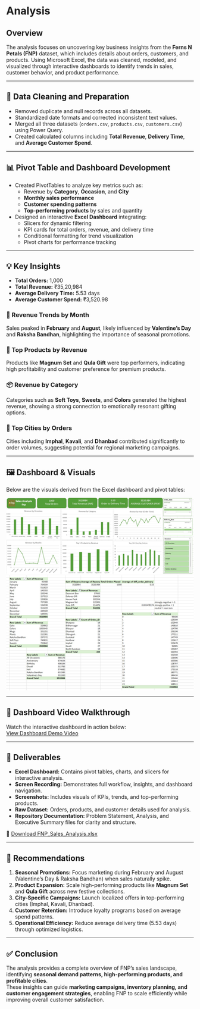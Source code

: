 # Analysis

## Overview
The analysis focuses on uncovering key business insights from the **Ferns N Petals (FNP)** dataset, which includes details about orders, customers, and products. Using Microsoft Excel, the data was cleaned, modeled, and visualized through interactive dashboards to identify trends in sales, customer behavior, and product performance.

---

## 🧹 Data Cleaning and Preparation
- Removed duplicate and null records across all datasets.
- Standardized date formats and corrected inconsistent text values.
- Merged all three datasets (`orders.csv`, `products.csv`, `customers.csv`) using Power Query.
- Created calculated columns including **Total Revenue**, **Delivery Time**, and **Average Customer Spend**.

---

## 📊 Pivot Table and Dashboard Development
- Created PivotTables to analyze key metrics such as:
  - Revenue by **Category**, **Occasion**, and **City**
  - **Monthly sales performance**
  - **Customer spending patterns**
  - **Top-performing products** by sales and quantity
- Designed an interactive **Excel Dashboard** integrating:
  - Slicers for dynamic filtering
  - KPI cards for total orders, revenue, and delivery time
  - Conditional formatting for trend visualization
  - Pivot charts for performance tracking

---

## 💡 Key Insights
- **Total Orders:** 1,000  
- **Total Revenue:** ₹35,20,984  
- **Average Delivery Time:** 5.53 days  
- **Average Customer Spend:** ₹3,520.98  

### 📅 Revenue Trends by Month
Sales peaked in **February** and **August**, likely influenced by **Valentine’s Day** and **Raksha Bandhan**, highlighting the importance of seasonal promotions.

### 🎁 Top Products by Revenue
Products like **Magnum Set** and **Qula Gift** were top performers, indicating high profitability and customer preference for premium products.

### 📦 Revenue by Category
Categories such as **Soft Toys**, **Sweets**, and **Colors** generated the highest revenue, showing a strong connection to emotionally resonant gifting options.

### 📍 Top Cities by Orders
Cities including **Imphal**, **Kavali**, and **Dhanbad** contributed significantly to order volumes, suggesting potential for regional marketing campaigns.

---

## 🖼️ Dashboard & Visuals
Below are the visuals derived from the Excel dashboard and pivot tables:

![Dashboard Overview](Demo%20Fnp%20Analysis/dashboard.jpeg)
![Pivot Table](Demo%20Fnp%20Analysis/pivot%20tables.jpeg)


---

## 🎥 Dashboard Video Walkthrough
Watch the interactive dashboard in action below:  
[View Dashboard Demo Video](https://github.com/UnnatiGupta0/Ferns-N-Petals-Sales-Performance-Dashboard/blob/main/Demo%20Fnp%20Analysis/demo%20rec%20of%20interactive%20dashboard%20.mp4?raw=true)

---

## 📘 Deliverables
- **Excel Dashboard:** Contains pivot tables, charts, and slicers for interactive analysis.  
- **Screen Recording:** Demonstrates full workflow, insights, and dashboard navigation.  
- **Screenshots:** Includes visuals of KPIs, trends, and top-performing products.  
- **Raw Dataset:** Orders, products, and customer details used for analysis.  
- **Repository Documentation:** Problem Statement, Analysis, and Executive Summary files for clarity and structure.

📂 [Download FNP_Sales_Analysis.xlsx](https://github.com/UnnatiGupta0/Ferns-N-Petals-Sales-Performance-Dashboard/blob/main/Demo%20Fnp%20Analysis/Ferns%26Petals%20Sales%20Analysis.xlsx?raw=true)

---

## 💬 Recommendations
1. **Seasonal Promotions:** Focus marketing during February and August (Valentine’s Day & Raksha Bandhan) when sales naturally spike.  
2. **Product Expansion:** Scale high-performing products like **Magnum Set** and **Qula Gift** across new festive collections.  
3. **City-Specific Campaigns:** Launch localized offers in top-performing cities (Imphal, Kavali, Dhanbad).  
4. **Customer Retention:** Introduce loyalty programs based on average spend patterns.  
5. **Operational Efficiency:** Reduce average delivery time (5.53 days) through optimized logistics.

---

## ✅ Conclusion
The analysis provides a complete overview of FNP’s sales landscape, identifying **seasonal demand patterns, high-performing products, and profitable cities**.  
These insights can guide **marketing campaigns, inventory planning, and customer engagement strategies**, enabling FNP to scale efficiently while improving overall customer satisfaction.
